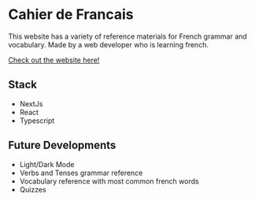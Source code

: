 # Cahier de Francais

This website has a variety of reference materials for French grammar and vocabulary. Made by a web developer who is learning french.

[Check out the website here!](https://cahier-de-francais.herokuapp.com/)

## Stack

- NextJs
- React
- Typescript

## Future Developments

- Light/Dark Mode
- Verbs and Tenses grammar reference
- Vocabulary reference with most common french words
- Quizzes
